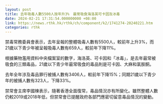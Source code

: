 ```yaml
---
layout: post
title: 去年吸毒人數5500人按年升3%　最常吸食海洛英可卡因及冰毒
date: 2024-02-21 17:31:54.000000000 +08:00
link: https://news.rthk.hk/rthk/ch/component/k2/1741274-20240221.htm
categories: rthk
---
```


禁毒常務委員會表示，去年呈報的整體吸毒人數有5500人，較前年上升3%，而21歲以下青少年被呈報吸毒人數有659人，較前年下降11%。

根據藥物濫用資料中央檔案室的數字，海洛英、可卡因和「冰毒」，是去年最常被吸食的三類毒品，21歲以下青少年最常吸食的毒品則是可卡因、大麻和氯胺酮。

去年全年涉及毒品罪行被捕人數有3406人，較前年下降15%；同期21歲以下青少年的被捕人數有323人，下降33%。

禁常會主席李國棟表示，隨著香港全面復常，毒品情況亦有所變化。雖然整體人數仍較2019或2018年低，但禁常會已提醒政府各部門應密切留意毒品情況的變動。
